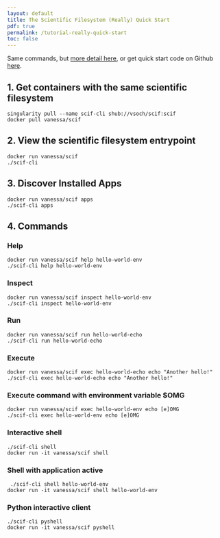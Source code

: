 ```yaml
---
layout: default
title: The Scientific Filesystem (Really) Quick Start
pdf: true
permalink: /tutorial-really-quick-start
toc: false
---
```


Same commands, but [more detail here](/tutorial-quick-start), or get quick start code on Github [here](https://github.com/sci-f/hello-world.scif).

## 1. Get containers with the same scientific filesystem

```
singularity pull --name scif-cli shub://vsoch/scif:scif
docker pull vanessa/scif
```

## 2. View the scientific filesystem entrypoint
```
docker run vanessa/scif
./scif-cli 
```

## 3. Discover Installed Apps
```
docker run vanessa/scif apps
./scif-cli apps
```

## 4. Commands
### Help
```
docker run vanessa/scif help hello-world-env
./scif-cli help hello-world-env
```
### Inspect
```
docker run vanessa/scif inspect hello-world-env
./scif-cli inspect hello-world-env
```
### Run

```
docker run vanessa/scif run hello-world-echo
./scif-cli run hello-world-echo
```

### Execute
```
docker run vanessa/scif exec hello-world-echo echo "Another hello!"
./scif-cli exec hello-world-echo echo "Another hello!"
```

### Execute command with environment variable $OMG
```
docker run vanessa/scif exec hello-world-env echo [e]OMG
./scif-cli exec hello-world-env echo [e]OMG
```

### Interactive shell
```
./scif-cli shell
docker run -it vanessa/scif shell
```

### Shell with application active
```
 ./scif-cli shell hello-world-env
docker run -it vanessa/scif shell hello-world-env
```

### Python interactive client
```
./scif-cli pyshell
docker run -it vanessa/scif pyshell
```
